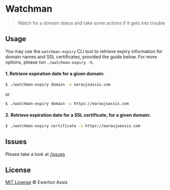 # Watchman

> Watch for a domain status and take some actions if it gets into trouble

## Usage

You may use the `watchman-expiry` CLI tool to retrieve expiry information for
domain names and SSL certificates, provided the guide below. For more options, please
run `./watchman-expiry -h`.

#### 1. Retrieve expiration date for a given domain:

```sh
$ ./watchman-expiry domain -u earaujoassis.com
```

or

```sh
$ ./watchman-expiry domain -u https://earaujoassis.com
```

#### 2. Retrieve expiration date for a SSL certificate, for a given domain:

```sh
$ ./watchman-expiry certificate -u https://earaujoassis.com
```

## Issues

Please take a look at [/issues](https://github.com/earaujoassis/watchman/issues)

## License

[MIT License](http://earaujoassis.mit-license.org/) &copy; Ewerton Assis
